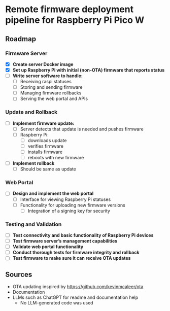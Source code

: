 # Remote firmware deployment pipeline for Raspberry Pi Pico W

## Roadmap

### Firmware Server

- [x] **Create server Docker image**
- [x] **Set up Raspberry Pi with initial (non-OTA) firmware that reports status**
- [ ] **Write server software to handle:**
  - [ ] Receiving raspi statuses
  - [ ] Storing and sending firmware
  - [ ] Managing firmware rollbacks
  - [ ] Serving the web portal and APIs

### Update and Rollback

- [ ] **Implement firmware update:**
  - [ ] Server detects that update is needed and pushes firmware
  - [ ] Raspberry Pi:
    - [ ] downloads update
    - [ ] verifies firmware
    - [ ] installs firmware
    - [ ] reboots with new firmware
- [ ] **Implement rollback**
  - [ ] Should be same as update

### Web Portal

- [ ] **Design and implement the web portal**
  - [ ] Interface for viewing Raspberry Pi statuses
  - [ ] Functionality for uploading new firmware versions
    - [ ] Integration of a signing key for security

### Testing and Validation

- [ ] **Test connectivity and basic functionality of Raspberry Pi devices**
- [ ] **Test firmware server’s management capabilities**
- [ ] **Validate web portal functionality**
- [ ] **Conduct thorough tests for firmware integrity and rollback**
- [ ] **Test firmware to make sure it can receive OTA updates**

## Sources
- OTA updating inspired by https://github.com/kevinmcaleer/ota
- Documentation
- LLMs such as ChatGPT for readme and documentation help
  - No LLM-generated code was used

